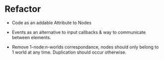 # Refactor
- Code as an addable Attribute to Nodes
- Events as an alternative to input callbacks & way to communicate between elements.

- Remove 1-node:n-worlds correspondance, nodes should only belong to 1 world at any time. Duplication should occur otherwise.